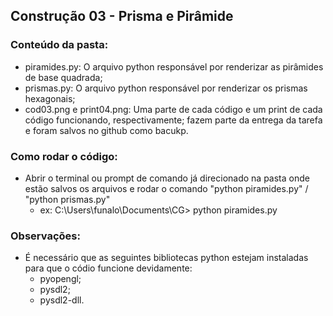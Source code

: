 ## Construção 03 - Prisma e Pirâmide

### Conteúdo da pasta:
- piramides.py: O arquivo python responsável por renderizar as pirâmides de base quadrada;
- prismas.py: O arquivo python responsável por renderizar os prismas hexagonais;
- cod03.png e print04.png: Uma parte de cada código e um print de cada código funcionando, respectivamente; fazem parte da entrega da tarefa e foram salvos no github como bacukp.

### Como rodar o código:
- Abrir o terminal ou prompt de comando já direcionado na pasta onde estão salvos os arquivos e rodar o comando "python piramides.py" / "python prismas.py"
  - ex: C:\Users\funalo\Documents\CG> python piramides.py

### Observações:
- É necessário que as seguintes bibliotecas python estejam instaladas para que o códio funcione devidamente:
  - pyopengl;
  - pysdl2;
  - pysdl2-dll.
